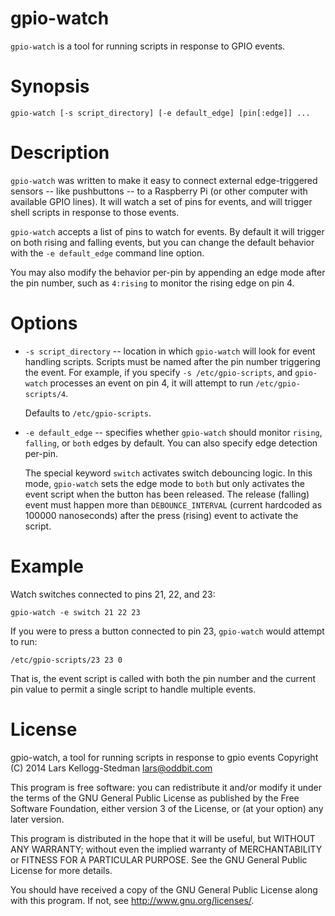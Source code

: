gpio-watch
==========

`gpio-watch` is a tool for running scripts in response to GPIO events.

Synopsis
========

    gpio-watch [-s script_directory] [-e default_edge] [pin[:edge]] ...

Description
===========

`gpio-watch` was written to make it easy to connect external
edge-triggered sensors -- like pushbuttons -- to a Raspberry Pi (or
other computer with available GPIO lines).  It will watch a set of
pins for events, and will trigger shell scripts in response to those
events.

`gpio-watch` accepts a list of pins to watch for events.  By default
it will trigger on both rising and falling events, but you can change
the default behavior with the `-e default_edge` command line option.

You may also modify the behavior per-pin by appending an edge mode
after the pin number, such as `4:rising` to monitor the rising edge on
pin 4.

Options
=======

- `-s script_directory` -- location in which `gpio-watch` will look
  for event handling scripts.  Scripts must be named after the pin
  number triggering the event.  For example, if you specify `-s
  /etc/gpio-scripts`, and `gpio-watch` processes an event on pin 4, it
  will attempt to run `/etc/gpio-scripts/4`.

  Defaults to `/etc/gpio-scripts`.

- `-e default_edge` -- specifies whether `gpio-watch` should monitor
  `rising`, `falling`, or `both` edges by default.  You can also specify
  edge detection per-pin.

  The special keyword `switch` activates switch debouncing logic.  In
  this mode, `gpio-watch` sets the edge mode to `both` but only
  activates the event script when the button has been released.  The
  release (falling) event must happen more than `DEBOUNCE_INTERVAL` (current
  hardcoded as 100000 nanoseconds) after the press (rising) event to 
  activate the script.

Example
=======

Watch switches connected to pins 21, 22, and 23:

    gpio-watch -e switch 21 22 23

If you were to press a button connected to pin 23, `gpio-watch` would
attempt to run:

    /etc/gpio-scripts/23 23 0

That is, the event script is called with both the pin number and the
current pin value to permit a single script to handle multiple events.

License
=======

gpio-watch, a tool for running scripts in response to gpio events
Copyright (C) 2014 Lars Kellogg-Stedman <lars@oddbit.com>

This program is free software: you can redistribute it and/or modify
it under the terms of the GNU General Public License as published by
the Free Software Foundation, either version 3 of the License, or
(at your option) any later version.

This program is distributed in the hope that it will be useful,
but WITHOUT ANY WARRANTY; without even the implied warranty of
MERCHANTABILITY or FITNESS FOR A PARTICULAR PURPOSE.  See the
GNU General Public License for more details.

You should have received a copy of the GNU General Public License
along with this program.  If not, see <http://www.gnu.org/licenses/>.

